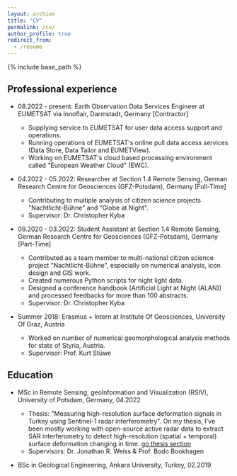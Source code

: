 ```yaml
---
layout: archive
title: "CV"
permalink: /cv/
author_profile: true
redirect_from:
  - /resume
---
```


{% include base_path %}

## Professional experience
* 08.2022 - present: Earth Observation Data Services Engineer at EUMETSAT via Innoflair, Darmstadt, Germany [Contractor]
  * Supplying service to EUMETSAT for user data access support and operations.
  * Running operations of EUMETSAT's online pull data access services (Data Store, Data Tailor and EUMETView).
  * Working on EUMETSAT's cloud based processing environment called "European Weather Cloud" (EWC).

* 04.2022 - 05.2022: Researcher at Section 1.4 Remote Sensing, German Research Centre for Geosciences (GFZ-Potsdam), Germany [Full-Time]
  * Contributing to multiple analysis of citizen science projects "Nachtlicht-Bühne" and "Globe at Night".
  * Supervisor: Dr. Christopher Kyba

* 09.2020 - 03.2022: Student Assistant at Section 1.4 Remote Sensing, German Research Centre for Geosciences (GFZ-Potsdam), Germany [Part-Time]
  * Contributed as a team member to multi-national citizen science project "Nachtlicht-Bühne", especially on numerical analysis, icon design and GIS work.
  * Created numerous Python scripts for night light data.
  * Designed a conference handbook (Artificial Light at Night (ALAN)) and processed feedbacks for more than 100 abstracts.
  * Supervisor: Dr. Christopher Kyba

* Summer 2018: Erasmus + Intern at Institute Of Geosciences, University Of Graz, Austria
  * Worked on number of numerical geomorphological analysis methods for state of Styria, Austria.
  * Supervisor: Prof. Kurt Stüwe
  
## Education
* MSc in Remote Sensing, geoInformation and Visualization (RSIV), University of Potsdam, Germany,  04.2022
  * Thesis: "Measuring high-resolution surface deformation signals in Turkey using Sentinel-1 radar interferometry". On my thesis, I've been mostly working with open-source active radar data to extract SAR interferometry to detect high-resolution (spatial + temporal) surface deformation changing in time. [go thesis section](https://yigit.rocks/thesis/)
  * Supervisors: Dr. Jonathan R. Weiss & Prof. Bodo Bookhagen

* BSc in Geological Engineering, Ankara University, Turkey, 02.2019